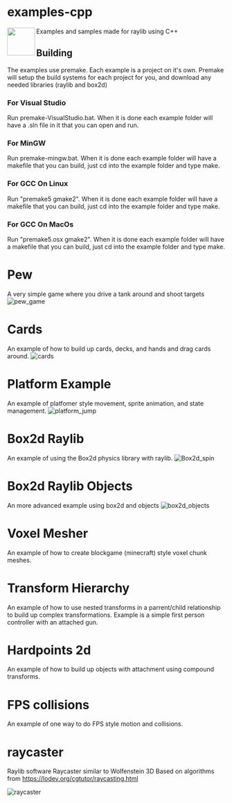 # examples-cpp
<img align="left" src="https://github.com/raysan5/raylib/raw/master/logo/raylib_logo_animation.gif" width="64">
Examples and samples made for raylib using C++

## Building
The examples use premake. Each example is a project on it's own. Premake will setup the build systems for each project for you, and download any needed libraries (raylib and box2d)

### For Visual Studio
Run premake-VisualStudio.bat. When it is done each example folder will have a .sln file in it that you can open and run.

### For MinGW
Run premake-mingw.bat. When it is done each example folder will have a makefile that you can build, just cd into the example folder and type make.

### For GCC On Linux
Run "premake5 gmake2". When it is done each example folder will have a makefile that you can build, just cd into the example folder and type make.

### For GCC On MacOs
Run "premake5.osx gmake2". When it is done each example folder will have a makefile that you can build, just cd into the example folder and type make.

# Pew
A very simple game where you drive a tank around and shoot targets
![pew_game](https://user-images.githubusercontent.com/322174/138608560-47de649e-7316-42f3-a4f5-c8ba59ef8b98.gif)

# Cards
An example of how to build up cards, decks, and hands and drag cards around.
![cards](https://user-images.githubusercontent.com/322174/138608557-5b1dfeb3-33a3-409c-8635-0dac7f7cdf36.gif)

# Platform Example
An example of platfomer style movement, sprite animation, and state management.
![platform_jump](https://user-images.githubusercontent.com/322174/147867102-ce62fbbd-2f2a-4ccd-8d44-9f49450b9df5.gif)

# Box2d Raylib
An example of using the Box2d physics library with raylib.
![Box2d_spin](https://user-images.githubusercontent.com/322174/155644898-4667f4e6-894c-4ae0-90bd-485c503fe2a6.gif)

# Box2d Raylib Objects
An more advanced example using box2d and objects
![box2d_objects](https://user-images.githubusercontent.com/322174/155657154-b13f5fa7-2f18-43ce-a647-deb2cebff826.gif)

# Voxel Mesher
An example of how to create blockgame (minecraft) style voxel chunk meshes.

# Transform Hierarchy
An example of how to use nested transforms in a parrent/child relationship to build up complex transformations. Example is a simple first person controller with an attached gun.

# Hardpoints 2d
An example of how to build up objects with attachment using compound transforms.

# FPS collisions
An example of one way to do FPS style motion and collisions.

# raycaster
Raylib software Raycaster similar to Wolfenstein 3D
	Based on algorithms from https://lodev.org/cgtutor/raycasting.html

![raycaster](https://user-images.githubusercontent.com/322174/203472549-2918ff06-0cb9-492d-bb8a-85fce61bc108.gif)

